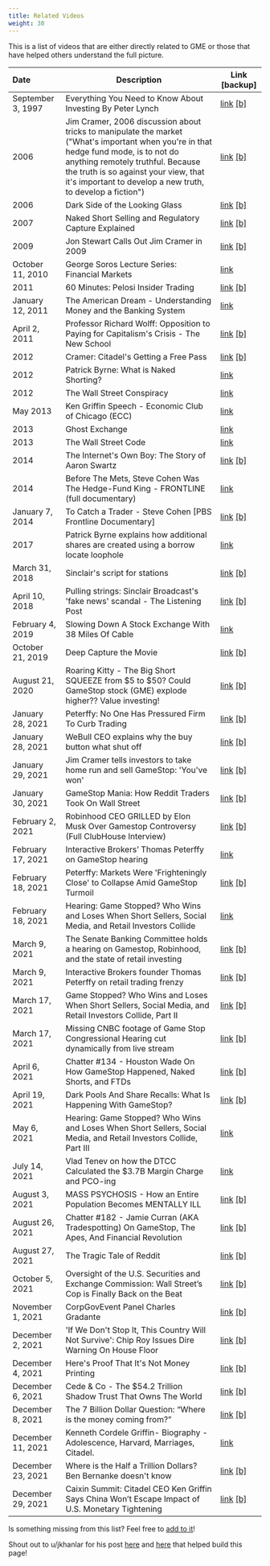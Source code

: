 ```yaml
---
title: Related Videos
weight: 30
---
```


This is a list of videos that are either directly related to GME or those that have helped others understand the full picture.

| Date | Description | Link [backup]
|:---|---|---|
| September 3, 1997 | Everything You Need to Know About Investing By Peter Lynch | [link](https://www.youtube.com/watch?v=E4zwqu3ybUU) [[b]](https://web.archive.org/web/20211209075418/https://www.youtube.com/watch?v=E4zwqu3ybUU)
| 2006 | Jim Cramer, 2006 discussion about tricks to manipulate the market ("What's important when you're in that hedge fund mode, is to not do anything remotely truthful. Because the truth is so against your view, that it's important to develop a new truth, to develop a fiction") | [link](https://youtu.be/jIfixbq_u0Q) [[b]](https://web.archive.org/web/20220106030810/https://www.youtube.com/watch?v=jIfixbq_u0Q&feature=youtu.be)
| 2006 | Dark Side of the Looking Glass | [link](https://www.youtube.com/watch?v=nLnw2_q5iMk) [[b]](https://web.archive.org/web/20210204183232/https://www.youtube.com/watch?v=nLnw2_q5iMk)
| 2007 | Naked Short Selling and Regulatory Capture Explained | [link](https://www.youtube.com/watch?v=IZbLv_S_fYg) [[b]](https://web.archive.org/web/20210201151230/https://www.youtube.com/watch?v=IZbLv_S_fYg)
| 2009 | Jon Stewart Calls Out Jim Cramer in 2009 | [link](https://old.reddit.com/r/Superstonk/comments/ni1gcw/jon_stewart_absolutely_destroyed_jim_cramercnbc/) [[b]](https://web.archive.org/web/20210521230240/https://old.reddit.com/r/Superstonk/comments/ni1gcw/jon_stewart_absolutely_destroyed_jim_cramercnbc/)
| October 11, 2010 | George Soros Lecture Series: Financial Markets | [link](https://youtu.be/RHSEEJDKJho)
| 2011 | 60 Minutes: Pelosi Insider Trading | [link](https://www.youtube.com/watch?v=ReZ7DdT5ZoI) [[b]](https://www.youtube.com/watch?v=ReZ7DdT5ZoI)
| January 12, 2011 | The American Dream - Understanding Money and the Banking System | [link](https://www.youtube.com/watch?v=k6zpfE7WjHI)
| April 2, 2011 | Professor Richard Wolff: Opposition to Paying for Capitalism's Crisis - The New School | [link](https://youtu.be/-6DLT9MHO4M) [[b]](https://web.archive.org/web/20220106031058/https://www.youtube.com/watch?v=-6DLT9MHO4M)
| 2012 | Cramer: Citadel's Getting a Free Pass | [link](https://youtu.be/OFaRrvTqjbw) [[b]](https://web.archive.org/web/20210805202631/https://www.youtube.com/watch?v=OFaRrvTqjbw)
| 2012 | Patrick Byrne: What is Naked Shorting? | [link](https://youtu.be/BdBe5_8z53A)
| 2012 | The Wall Street Conspiracy | [link](https://archive.org/details/videoplayback_20210423)
| May 2013 | Ken Griffin Speech - Economic Club of Chicago (ECC) | [link](https://youtu.be/9cwf-JrrE9g)
| 2013 | Ghost Exchange | [link](https://putlockers.fm/watch/vaE4g1kv-ghost-exchange/mixdrop.html)
| 2013 | The Wall Street Code | [link](https://youtu.be/kFQJNeQDDHA)
| 2014 | The Internet's Own Boy: The Story of Aaron Swartz | [link](https://www.youtube.com/watch?v=9vz06QO3UkQ) [[b]](https://web.archive.org/web/20140731202418/https://www.youtube.com/watch?v=9vz06QO3UkQ)
| 2014 | Before The Mets, Steve Cohen Was The Hedge-Fund King - FRONTLINE (full documentary) | [link](https://www.youtube.com/watch?v=1szayJV505M)
| January 7, 2014 | To Catch a Trader - Steve Cohen [PBS Frontline Documentary] | [link](https://www.youtube.com/watch?v=x9MgrWQhgwM) [[b]](https://web.archive.org/web/20211114004501/https://www.youtube.com/watch?v=x9MgrWQhgwM)
| 2017 | Patrick Byrne explains how additional shares are created using a borrow locate loophole | [link](https://www.reddit.com/r/Superstonk/comments/s9hqqv/must_watch_how_short_lending_makes_up_75_of/)
| March 31, 2018 | Sinclair's script for stations | [link](https://youtu.be/hWLjYJ4BzvI) [[b]](https://web.archive.org/web/20180402011457/https://www.youtube.com/watch?v=hWLjYJ4BzvI&feature=youtu.be)
| April 10, 2018 | Pulling strings: Sinclair Broadcast's 'fake news' scandal - The Listening Post | [link](https://youtu.be/tN9KAFn1hy8) [[b]](https://web.archive.org/web/20201205212156/https://www.youtube.com/watch?feature=youtu.be&v=tN9KAFn1hy8&app=desktop)
| February 4, 2019 | Slowing Down A Stock Exchange With 38 Miles Of Cable | [link](https://youtu.be/d8BcCLLX4N4)
| October 21, 2019 | Deep Capture the Movie | [link](https://youtu.be/7honct6tV_I) [[b]](https://web.archive.org/web/20220106031404/https://www.youtube.com/watch?v=7honct6tV_I)
| August 21, 2020 | Roaring Kitty - The Big Short SQUEEZE from $5 to $50? Could GameStop stock (GME) explode higher?? Value investing! | [link](https://youtu.be/alntJzg0Um4) [[b]](https://web.archive.org/web/20220106031413/https://www.youtube.com/watch?v=alntJzg0Um4)
| January 28, 2021 | Peterffy: No One Has Pressured Firm To Curb Trading | [link](https://youtu.be/J5_YjUaSuZI) [[b]](https://web.archive.org/web/20220106031431/https://www.youtube.com/watch?v=J5_YjUaSuZI)
| January 28, 2021 | WeBull CEO explains why the buy button what shut off | [link](https://youtu.be/oKd_pGq7FwE?t=7102) [[b]](https://web.archive.org/web/20220107223404/https://www.youtube.com/watch?v=oKd_pGq7FwE)
| January 29, 2021 | Jim Cramer tells investors to take home run and sell GameStop: 'You've won' | [link](https://youtu.be/jRHlprpFVPc) [[b]](https://web.archive.org/web/20220106031445/https://www.youtube.com/watch?v=jRHlprpFVPc)
| January 30, 2021 | GameStop Mania: How Reddit Traders Took On Wall Street | [link](https://youtu.be/F8rwmS4Y17c) [[b]](https://web.archive.org/web/20220106031502/https://www.youtube.com/watch?v=F8rwmS4Y17c)
| February 2, 2021 | Robinhood CEO GRILLED by Elon Musk Over Gamestop Controversy (Full ClubHouse Interview) | [link](https://www.youtube.com/watch?v=aicDIMtVld8) [[b]](https://web.archive.org/web/20220106031512/https://www.youtube.com/watch?v=aicDIMtVld8)
| February 17, 2021 | Interactive Brokers’ Thomas Peterffy on GameStop hearing | [link](https://cnbc.com/video/2021/02/17/interactive-brokers-thomas-peterffy-on-gamestop-hearing.html)
| February 18, 2021 | Peterffy: Markets Were 'Frighteningly Close' to Collapse Amid GameStop Turmoil | [link](https://youtu.be/Yq4jdShG_PU) [[b]](https://web.archive.org/web/20220106031536/https://www.youtube.com/watch?v=Yq4jdShG_PU)
| February 18, 2021 | Hearing: Game Stopped? Who Wins and Loses When Short Sellers, Social Media, and Retail Investors Collide | [link](https://youtu.be/RfEuNHVPc_k)
| March 9, 2021 | The Senate Banking Committee holds a hearing on Gamestop, Robinhood, and the state of retail investing | [link](https://www.youtube.com/watch?v=fYxKSMlzMlw) [[b]](https://web.archive.org/web/20220106031624/https://www.youtube.com/watch?v=fYxKSMlzMlw)
| March 9, 2021 | Interactive Brokers founder Thomas Peterffy on retail trading frenzy | [link](https://youtu.be/WQPquBVtwMM) [[b]](https://web.archive.org/web/20210821064429/https://www.youtube.com/watch?v=WQPquBVtwMM&feature=youtu.be)
| March 17, 2021 | Game Stopped? Who Wins and Loses When Short Sellers, Social Media, and Retail Investors Collide, Part II | [link](https://www.youtube.com/watch?v=imRzHXRq80I) [[b]](https://web.archive.org/web/20220106031752/https://www.youtube.com/watch?v=imRzHXRq80I)
| March 17, 2021 | Missing CNBC footage of Game Stop Congressional Hearing cut dynamically from live stream | [link](https://youtu.be/GNhhfTUrU88) [[b]](https://web.archive.org/web/20220106031803/https://www.youtube.com/watch?v=GNhhfTUrU88)
| April 6, 2021 | Chatter #134 - Houston Wade On How GameStop Happened, Naked Shorts, and FTDs | [link](https://youtu.be/B7bBJlXPy9A) [[b]](https://web.archive.org/web/20220106031835/https://www.youtube.com/watch?v=B7bBJlXPy9A)
| April 19, 2021 | Dark Pools And Share Recalls: What Is Happening With GameStop? | [link](https://youtu.be/UHmw6MM_EyE) [[b]](https://web.archive.org/web/20220106031824/https://www.youtube.com/watch?v=UHmw6MM_EyE&feature=youtu.be)
| May 6, 2021 | Hearing: Game Stopped? Who Wins and Loses When Short Sellers, Social Media, and Retail Investors Collide, Part III | [link](https://youtu.be/vX2X8xxHEns)
| July 14, 2021 | Vlad Tenev on how the DTCC Calculated the $3.7B Margin Charge and PCO-ing | [link](https://youtu.be/3IdJif26uHA)
| August 3, 2021 | MASS PSYCHOSIS - How an Entire Population Becomes MENTALLY ILL | [link](https://youtu.be/09maaUaRT4M?t=9) [[b]](https://web.archive.org/web/20220106031938/https://www.youtube.com/watch?v=09maaUaRT4M&t=9s)
| August 26, 2021 | Chatter #182 - Jamie Curran (AKA Tradespotting) On GameStop, The Apes, And Financial Revolution | [link](https://youtu.be/4ll4CY0AWgY) [[b]](https://web.archive.org/web/20210826025121/https://www.youtube.com/watch?v=4ll4CY0AWgY&feature=youtu.be)
| August 27, 2021 | The Tragic Tale of Reddit | [link](https://youtu.be/0SQ-TJKPPIg) [[b]](https://web.archive.org/web/20210827214426/https://www.youtube.com/watch?v=0SQ-TJKPPIg)
| October 5, 2021 | Oversight of the U.S. Securities and Exchange Commission: Wall Street’s Cop is Finally Back on the Beat | [link](https://youtu.be/9CL5WfevHjI) [[b]](https://web.archive.org/web/20211004083845/https://www.youtube.com/watch?v=9CL5WfevHjI)
| November 1, 2021 | CorpGovEvent Panel Charles Gradante | [link](https://www.youtube.com/watch?v=OChaTm0To1U) [[b]](https://web.archive.org/web/20220106080036/https://www.youtube.com/watch?v=OChaTm0To1U)
| December 2, 2021 | 'If We Don't Stop It, This Country Will Not Survive': Chip Roy Issues Dire Warning On House Floor | [link](https://youtu.be/ODLKcFQNI-0) [[b]](https://web.archive.org/web/20211203042831/https://www.youtube.com/watch?v=ODLKcFQNI-0)
| December 4, 2021 | Here's Proof That It's Not Money Printing | [link](https://youtu.be/Q3mHss_yfJ0) [[b]](https://web.archive.org/web/20211205014411/https://www.youtube.com/watch?v=Q3mHss_yfJ0)
| December 6, 2021 | Cede & Co - The $54.2 Trillion Shadow Trust That Owns The World | [link](https://youtu.be/A-Uk0C8W2M0) [[b]](https://web.archive.org/web/20220106032012/https://www.youtube.com/watch?v=A-Uk0C8W2M0&feature=youtu.be)
| December 8, 2021 | The 7 Billion Dollar Question: “Where is the money coming from?” | [link](https://youtu.be/mapxta3nKcA) [[b]](https://web.archive.org/web/20220106032122/https://www.youtube.com/watch?v=mapxta3nKcA&feature=youtu.be)
| December 11, 2021 | Kenneth Cordele Griffin- Biography - Adolescence, Harvard, Marriages, Citadel. | [link](https://youtu.be/6eb6yrMcBXA)
| December 23, 2021 | Where is the Half a Trillion Dollars? Ben Bernanke doesn't know | [link](https://www.youtube.com/watch?v=1PfX-OsZL4A) [[b]](https://web.archive.org/web/20220106032106/https://www.youtube.com/watch?v=1PfX-OsZL4A)
| December 29, 2021 | Caixin Summit: Citadel CEO Ken Griffin Says China Won’t Escape Impact of U.S. Monetary Tightening | [link](https://www.youtube.com/watch?v=KDOajLi2-Hs) [[b]](https://web.archive.org/web/20220106032118/https://www.youtube.com/watch?v=KDOajLi2-Hs)


Is something missing from this list? Feel free to [add to it](/help_build_econiverse/)!


Shout out to u/jkhanlar for his post [here](https://www.reddit.com/r/Superstonk/comments/rc9pho/yalol_ftddddd_yet_another_list_of_links_for_the/) and [here](https://www.reddit.com/r/Superstonk/comments/rv4j89/yalov_ftddddd_yet_another_list_of_videos_for_the/) that helped build this page!
